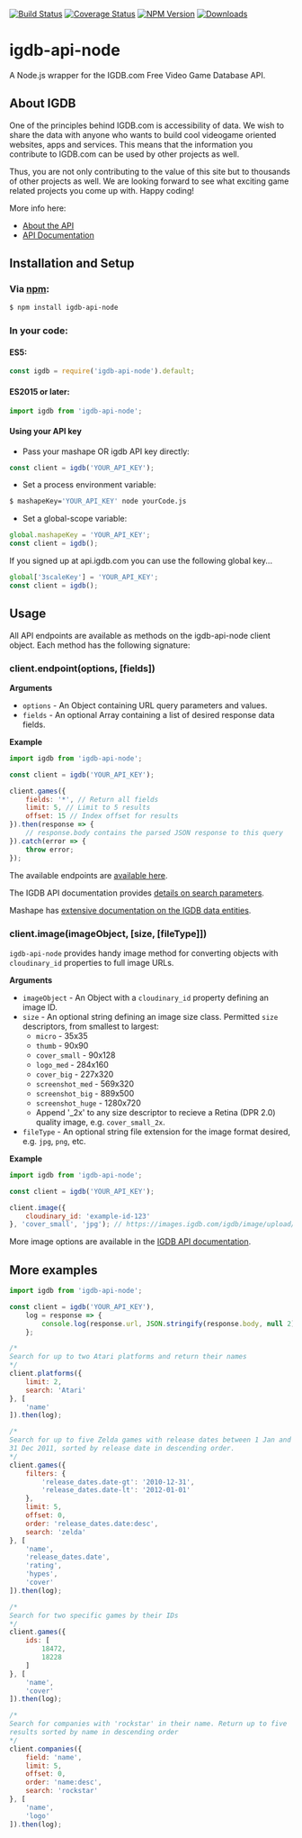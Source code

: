 [![Build Status](https://travis-ci.org/igdb/igdb-api-node.svg?branch=master)](https://travis-ci.org/igdb/igdb-api-node)
[![Coverage Status](https://coveralls.io/repos/github/igdb/igdb-api-node/badge.svg?branch=master)](https://coveralls.io/github/igdb/igdb-api-node?branch=master)
[![NPM Version](https://img.shields.io/npm/v/igdb-api-node.svg)](https://www.npmjs.com/package/igdb-api-node)
[![Downloads](https://img.shields.io/npm/dm/igdb-api-node.svg)](https://www.npmjs.com/package/igdb-api-node)

# igdb-api-node

A Node.js wrapper for the IGDB.com Free Video Game Database API.


## About IGDB
One of the principles behind IGDB.com is accessibility of data. We wish to share the data with anyone who wants to build cool videogame oriented websites, apps and services. This means that the information you contribute to IGDB.com can be used by other projects as well.

Thus, you are not only contributing to the value of this site but to thousands of other projects as well. We are looking forward to see what exciting game related projects you come up with. Happy coding!

More info here:
* [About the API](https://www.igdb.com/api)
* [API Documentation](https://igdb.github.io/api/about/welcome/)


## Installation and Setup

### Via [npm](https://www.npmjs.com/package/igdb-api-node):
```bash
$ npm install igdb-api-node
```

### In your code:

#### ES5:
```javascript
const igdb = require('igdb-api-node').default;
```

#### ES2015 or later:
```javascript
import igdb from 'igdb-api-node';
```

#### Using your API key

* Pass your mashape OR igdb API key directly:
```javascript
const client = igdb('YOUR_API_KEY');
```
* Set a process environment variable:
```bash
$ mashapeKey='YOUR_API_KEY' node yourCode.js
```
* Set a global-scope variable:
```javascript
global.mashapeKey = 'YOUR_API_KEY';
const client = igdb();
```

If you signed up at api.igdb.com you can use the following global key...
```javascript
global['3scaleKey'] = 'YOUR_API_KEY';
const client = igdb();
```

## Usage

All API endpoints are available as methods on the igdb-api-node client object. Each method has the following signature:

### client.endpoint(options, [fields])

__Arguments__

* `options` - An Object containing URL query parameters and values.
* `fields` - An optional Array containing a list of desired response data fields.

__Example__

```javascript
import igdb from 'igdb-api-node';

const client = igdb('YOUR_API_KEY');

client.games({
    fields: '*', // Return all fields
    limit: 5, // Limit to 5 results
    offset: 15 // Index offset for results
}).then(response => {
    // response.body contains the parsed JSON response to this query
}).catch(error => {
    throw error;
});
```

The available endpoints are [available here](https://igdb.github.io/api/endpoints/).

The IGDB API documentation provides [details on search parameters](https://igdb.github.io/api/references/filters/).

Mashape has [extensive documentation on the IGDB data entities](https://market.mashape.com/igdbcom/internet-game-database).

### client.image(imageObject, [size, [fileType]])

`igdb-api-node` provides handy image method for converting objects with `cloudinary_id` properties to full image URLs.

__Arguments__

* `imageObject` - An Object with a `cloudinary_id` property defining an image ID.
* `size` - An optional string defining an image size class. Permitted `size` descriptors, from smallest to largest:
    * `micro` - 35x35
    * `thumb` - 90x90
    * `cover_small` - 90x128
    * `logo_med` - 284x160
    * `cover_big` - 227x320
    * `screenshot_med` - 569x320
    * `screenshot_big` - 889x500
    * `screenshot_huge` - 1280x720
    * Append '_2x' to any size descriptor to recieve a Retina (DPR 2.0) quality image, e.g. `cover_small_2x`.
* `fileType` - An optional string file extension for the image format desired, e.g. `jpg`, `png`, etc.

__Example__
```javascript
import igdb from 'igdb-api-node';

const client = igdb('YOUR_API_KEY');

client.image({
    cloudinary_id: 'example-id-123'
}, 'cover_small', 'jpg'); // https://images.igdb.com/igdb/image/upload/t_cover_small/example-id-123.jpg
```

More image options are available in the [IGDB API documentation](https://igdb.github.io/api/references/images/).

## More examples

```javascript
import igdb from 'igdb-api-node';

const client = igdb('YOUR_API_KEY'),
    log = response => {
        console.log(response.url, JSON.stringify(response.body, null 2));
    };

/*
Search for up to two Atari platforms and return their names
*/
client.platforms({
    limit: 2,
    search: 'Atari'
}, [
    'name'
]).then(log);

/*
Search for up to five Zelda games with release dates between 1 Jan and
31 Dec 2011, sorted by release date in descending order.
*/
client.games({
    filters: {
        'release_dates.date-gt': '2010-12-31',
        'release_dates.date-lt': '2012-01-01'
    },
    limit: 5,
    offset: 0,
    order: 'release_dates.date:desc',
    search: 'zelda'
}, [
    'name',
    'release_dates.date',
    'rating',
    'hypes',
    'cover'
]).then(log);

/*
Search for two specific games by their IDs
*/
client.games({
    ids: [
        18472,
        18228
    ]
}, [
    'name',
    'cover'
]).then(log);

/*
Search for companies with 'rockstar' in their name. Return up to five
results sorted by name in descending order
*/
client.companies({
    field: 'name',
    limit: 5,
    offset: 0,
    order: 'name:desc',
    search: 'rockstar'
}, [
    'name',
    'logo'
]).then(log);
```
